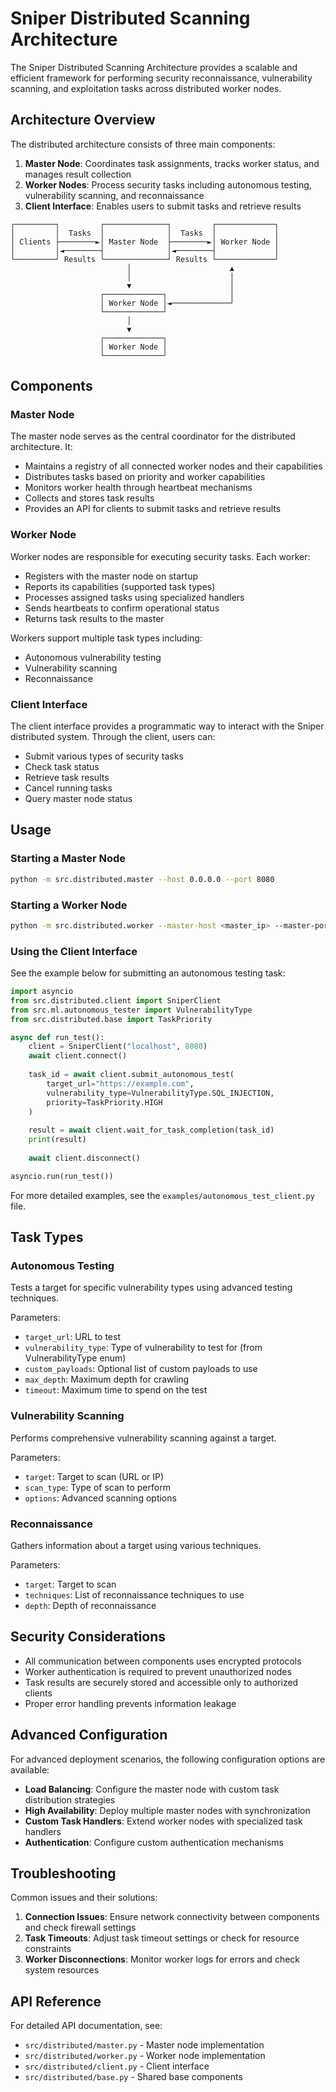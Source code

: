 # Sniper Distributed Scanning Architecture

The Sniper Distributed Scanning Architecture provides a scalable and efficient framework for performing security reconnaissance, vulnerability scanning, and exploitation tasks across distributed worker nodes.

## Architecture Overview

The distributed architecture consists of three main components:

1. **Master Node**: Coordinates task assignments, tracks worker status, and manages result collection
2. **Worker Nodes**: Process security tasks including autonomous testing, vulnerability scanning, and reconnaissance
3. **Client Interface**: Enables users to submit tasks and retrieve results

```
┌─────────┐         ┌──────────────┐         ┌─────────────┐
│         │  Tasks  │              │  Tasks  │             │
│ Clients ├────────►│ Master Node  ├────────►│ Worker Node │
│         │◄────────┤              │◄────────┤             │
└─────────┘ Results └──────────────┘ Results └─────────────┘
                          │                      ▲
                          │                      │
                          ▼                      │
                    ┌─────────────┐              │
                    │ Worker Node │◄─────────────┘
                    └─────────────┘
                          │
                          ▼
                    ┌─────────────┐
                    │ Worker Node │
                    └─────────────┘
```

## Components

### Master Node

The master node serves as the central coordinator for the distributed architecture. It:

- Maintains a registry of all connected worker nodes and their capabilities
- Distributes tasks based on priority and worker capabilities
- Monitors worker health through heartbeat mechanisms
- Collects and stores task results
- Provides an API for clients to submit tasks and retrieve results

### Worker Node

Worker nodes are responsible for executing security tasks. Each worker:

- Registers with the master node on startup
- Reports its capabilities (supported task types)
- Processes assigned tasks using specialized handlers
- Sends heartbeats to confirm operational status
- Returns task results to the master

Workers support multiple task types including:
- Autonomous vulnerability testing
- Vulnerability scanning
- Reconnaissance

### Client Interface

The client interface provides a programmatic way to interact with the Sniper distributed system. Through the client, users can:

- Submit various types of security tasks
- Check task status
- Retrieve task results
- Cancel running tasks
- Query master node status

## Usage

### Starting a Master Node

```bash
python -m src.distributed.master --host 0.0.0.0 --port 8080
```

### Starting a Worker Node

```bash
python -m src.distributed.worker --master-host <master_ip> --master-port 8080
```

### Using the Client Interface

See the example below for submitting an autonomous testing task:

```python
import asyncio
from src.distributed.client import SniperClient
from src.ml.autonomous_tester import VulnerabilityType
from src.distributed.base import TaskPriority

async def run_test():
    client = SniperClient("localhost", 8080)
    await client.connect()
    
    task_id = await client.submit_autonomous_test(
        target_url="https://example.com",
        vulnerability_type=VulnerabilityType.SQL_INJECTION,
        priority=TaskPriority.HIGH
    )
    
    result = await client.wait_for_task_completion(task_id)
    print(result)
    
    await client.disconnect()

asyncio.run(run_test())
```

For more detailed examples, see the `examples/autonomous_test_client.py` file.

## Task Types

### Autonomous Testing

Tests a target for specific vulnerability types using advanced testing techniques.

Parameters:
- `target_url`: URL to test
- `vulnerability_type`: Type of vulnerability to test for (from VulnerabilityType enum)
- `custom_payloads`: Optional list of custom payloads to use
- `max_depth`: Maximum depth for crawling
- `timeout`: Maximum time to spend on the test

### Vulnerability Scanning

Performs comprehensive vulnerability scanning against a target.

Parameters:
- `target`: Target to scan (URL or IP)
- `scan_type`: Type of scan to perform
- `options`: Advanced scanning options

### Reconnaissance

Gathers information about a target using various techniques.

Parameters:
- `target`: Target to scan
- `techniques`: List of reconnaissance techniques to use
- `depth`: Depth of reconnaissance

## Security Considerations

- All communication between components uses encrypted protocols
- Worker authentication is required to prevent unauthorized nodes
- Task results are securely stored and accessible only to authorized clients
- Proper error handling prevents information leakage

## Advanced Configuration

For advanced deployment scenarios, the following configuration options are available:

- **Load Balancing**: Configure the master node with custom task distribution strategies
- **High Availability**: Deploy multiple master nodes with synchronization
- **Custom Task Handlers**: Extend worker nodes with specialized task handlers
- **Authentication**: Configure custom authentication mechanisms

## Troubleshooting

Common issues and their solutions:

1. **Connection Issues**: Ensure network connectivity between components and check firewall settings
2. **Task Timeouts**: Adjust task timeout settings or check for resource constraints
3. **Worker Disconnections**: Monitor worker logs for errors and check system resources

## API Reference

For detailed API documentation, see:
- `src/distributed/master.py` - Master node implementation
- `src/distributed/worker.py` - Worker node implementation
- `src/distributed/client.py` - Client interface
- `src/distributed/base.py` - Shared base components 